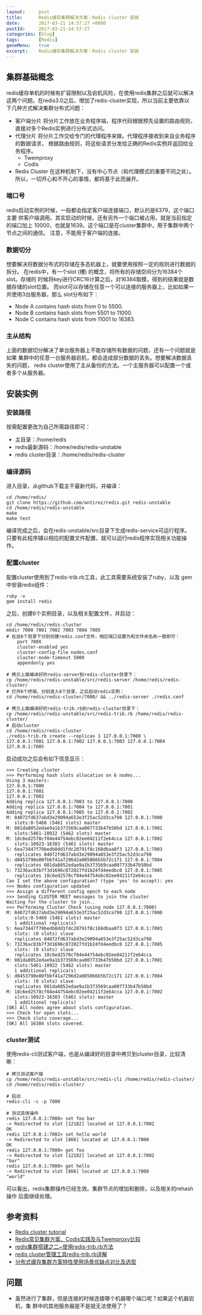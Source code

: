 ```yaml
---
layout:     post
title:      Redis缓存集群解决方案：Redis cluster 安装
date:       2017-03-21 14:57:27 +0800
postId:     2017-03-21-14-57-27
categories: [blog]
tags:       [Redis]
geneMenu:   true
excerpt:    Redis缓存集群解决方案：Redis cluster 安装
---
```


## 集群基础概念

redis缓存单机的时候有扩容限制以及宕机风险，在使用redis集群之后就可以解决
这两个问题。在redis3.0之后，增加了redis-cluster实现，所以当前主要依靠以
下几种方式解决集群分布式问题：

* 客户端分片
    将分片工作放在业务程序端，程序代码根据预先设置的路由规则，
    直接对多个Redis实例进行分布式访问。
* 代理分片
    将分片工作交给专门的代理程序来做。代理程序接收到来自业务程序的数据请求，
    根据路由规则，将这些请求分发给正确的Redis实例并返回给业务程序。
    - Twemproxy
    - Codis
* Redis Cluster
    在这种机制下，没有中心节点（和代理模式的重要不同之处）。
    所以，一切开心和不开心的事情，都将基于此而展开。

### 端口号

redis启动实例的时候，一般都会指定客户端连接端口，默认的是6379，这个端口主要
供客户端调用。其实启动的时候，还有另外一个端口被占用，就是当前指定的端口加上
10000，也就是1639。这个端口是在cluster集群中，用于集群中两个节点之间的通信。
注意，不能用于客户端的连接。

### 数据切分

想要解决将数据分布式的存储在多态机器上，就要使用按照一定的规则进行数据的拆分。
在redis中，有一个slot (槽) 的概念，将所有的存储空间分为16384个slot。存储的
时候将key进行CRC16计算之后，对16384取模，得到的结果就是数据存储的slot位置。
而slot可以存储在任意一个可以连接的服务器上，比如如果一共使用3台服务器，那么
slot分布如下：

* Node A contains hash slots from 0 to 5500.
* Node B contains hash slots from 5501 to 11000.
* Node C contains hash slots from 11001 to 16383.

### 主从结构

上面的数据切分解决了单台服务器上不能存储所有数据的问题，还有一个问题就是如果
集群中的任意一台服务器宕机，都会造成部分数据的丢失。想要解决数据丢失的问题，
redis cluster使用了主从备份的方法。一个主服务器可以配置一个或者多个从服务器。

## 安装实例

### 安装路径

按需配置更改为自己所需路径即可：

* 主目录：/home/redis
* redis最新源码：/home/redis/redis-unstable
* redis cluster目录：/home/redis/redis-cluster

### 编译源码

进入目录，从github下载主干最新代码，并编译：

```
cd /home/redis/
git clone https://github.com/antirez/redis.git redis-unstable
cd /home/redis/redis-unstable
make
make test
```

编译完成之后，会在redis-unstable/src目录下生成redis-service可运行程序。
只要有此程序辅以相应的配置文件配置，就可以运行redis程序实现相关功能操作。

### 配置cluster

配置cluster使用到了redis-trib.rb工具，此工具需要系统安装了ruby，以及
gem中安装redis组件：

```
ruby -v
gem install redis
```

之后，创建6个实例目录，以及相关配置文件，并启动：

```
cd /home/redis/redis-cluster
mkdir 7000 7001 7002 7003 7004 7005
# 在这6个目录下分别创建redis.conf文件，相应端口设置为和文件夹名称一致即可：
    port 700X
    cluster-enabled yes
    cluster-config-file nodes.conf
    cluster-node-timeout 5000
    appendonly yes

# 拷贝上面编译好的redis-server到redis-cluster目录下：
cp /home/redis/redis-unstable/src/redis-server /home/redis/redis-cluster/
# 打开6个终端，分别进入6个目录，之后启动redis实例：
cd /home/redis/redis-cluster/7000/ && ../redis-server ./redis.conf

# 拷贝上面编译好的redis-trib.rb到redis-cluster目录下：
cp /home/redis/redis-unstable/src/redis-trib.rb /home/redis/redis-cluster/
# 启动cluster
cd /home/redis/redis-cluster
./redis-trib.rb create --replicas 1 127.0.0.1:7000 \
127.0.0.1:7001 127.0.0.1:7002 127.0.0.1:7003 127.0.0.1:7004 127.0.0.1:7005
```

启动成功之后会有如下信息显示：

```
>>> Creating cluster
>>> Performing hash slots allocation on 6 nodes...
Using 3 masters:
127.0.0.1:7000
127.0.0.1:7001
127.0.0.1:7002
Adding replica 127.0.0.1:7003 to 127.0.0.1:7000
Adding replica 127.0.0.1:7004 to 127.0.0.1:7001
Adding replica 127.0.0.1:7005 to 127.0.0.1:7002
M: 84072fd637abd3e29094a653e3f25ac52d3ca798 127.0.0.1:7000
   slots:0-5460 (5461 slots) master
M: 081da8052edae9a1b373569caa007733b47b50bd 127.0.0.1:7001
   slots:5461-10922 (5462 slots) master
M: 18c6ed2578cf04e44754ebc02ee04211f2e64cca 127.0.0.1:7002
   slots:10923-16383 (5461 slots) master
S: 6ea73447f79bedb8dd1fdc20791f8c168dbaa8f3 127.0.0.1:7003
   replicates 84072fd637abd3e29094a653e3f25ac52d3ca798
S: d0453790e80fbbf41a7296d2a005066b5b72c171 127.0.0.1:7004
   replicates 081da8052edae9a1b373569caa007733b47b50bd
S: 73236ac83b7f3d1696c072027fd1b24fd4eedbc0 127.0.0.1:7005
   replicates 18c6ed2578cf04e44754ebc02ee04211f2e64cca
Can I set the above configuration? (type 'yes' to accept): yes
>>> Nodes configuration updated
>>> Assign a different config epoch to each node
>>> Sending CLUSTER MEET messages to join the cluster
Waiting for the cluster to join..
>>> Performing Cluster Check (using node 127.0.0.1:7000)
M: 84072fd637abd3e29094a653e3f25ac52d3ca798 127.0.0.1:7000
   slots:0-5460 (5461 slots) master
   1 additional replica(s)
S: 6ea73447f79bedb8dd1fdc20791f8c168dbaa8f3 127.0.0.1:7003
   slots: (0 slots) slave
   replicates 84072fd637abd3e29094a653e3f25ac52d3ca798
S: 73236ac83b7f3d1696c072027fd1b24fd4eedbc0 127.0.0.1:7005
   slots: (0 slots) slave
   replicates 18c6ed2578cf04e44754ebc02ee04211f2e64cca
M: 081da8052edae9a1b373569caa007733b47b50bd 127.0.0.1:7001
   slots:5461-10922 (5462 slots) master
   1 additional replica(s)
S: d0453790e80fbbf41a7296d2a005066b5b72c171 127.0.0.1:7004
   slots: (0 slots) slave
   replicates 081da8052edae9a1b373569caa007733b47b50bd
M: 18c6ed2578cf04e44754ebc02ee04211f2e64cca 127.0.0.1:7002
   slots:10923-16383 (5461 slots) master
   1 additional replica(s)
[OK] All nodes agree about slots configuration.
>>> Check for open slots...
>>> Check slots coverage...
[OK] All 16384 slots covered.
```

### cluster测试

使用redis-cli测试客户端，也是从编译好的目录中拷贝到cluster目录，比较清晰：

```
# 拷贝测试客户端
cp /home/redis/redis-unstable/src/redis-cli /home/redis/redis-cluster/
cd /home/redis/redis-cluster/

# 启动
redis-cli -c -p 7000

# 测试具体操作
redis 127.0.0.1:7000> set foo bar
-> Redirected to slot [12182] located at 127.0.0.1:7002
OK
redis 127.0.0.1:7002> set hello world
-> Redirected to slot [866] located at 127.0.0.1:7000
OK
redis 127.0.0.1:7000> get foo
-> Redirected to slot [12182] located at 127.0.0.1:7002
"bar"
redis 127.0.0.1:7000> get hello
-> Redirected to slot [866] located at 127.0.0.1:7000
"world"
```

可以看出，redis集群操作已经生效。集群节点的增加和删除，以及相关的rehash操作
后面继续处理。

## 参考资料

* [Redis cluster tutorial](https://redis.io/topics/cluster-tutorial)
* [Redis常见集群方案、Codis实践及与Twemproxy比较](http://blog.csdn.net/mawming/article/details/52171116)
* [redis集群搭建之二~使用redis-trib.rb方法](http://blog.csdn.net/naixiyi/article/details/51339374)
* [redis cluster管理工具redis-trib.rb详解](http://blog.csdn.net/huwei2003/article/details/50973967)
* [分布式缓存集群方案特性使用场景优缺点对比及选型](https://my.oschina.net/tantexian/blog/685620)


## 问题

* 虽然进行了集群，但是连接的时候连接哪个机器哪个端口呢？如果这个机器宕机，集
群中的其他服务器是不是就无法使用了？

